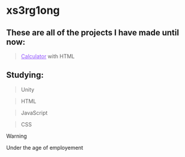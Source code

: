 # xs3rg1ong

## These are all of the projects I have made until now:

> <a href="https://github.com/xsergiong/Calculator" style="color: #9051FF">Calculator</a> with HTML

## Studying:

> Unity

> HTML

> JavaScript

> CSS

> [!Warning]
> Under the age of employement
